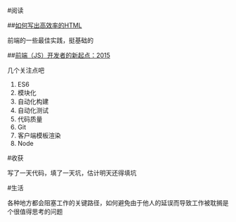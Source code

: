 #阅读

##[如何写出高效率的HTML](http://segmentfault.com/a/1190000002680822?utm_source=Weibo&utm_medium=shareLink&utm_campaign=socialShare)

前端的一些最佳实践，挺基础的

##[前端（JS）开发者的新起点：2015](http://www.w3ctech.com/topic/922)

几个关注点吧

1.	ES6
2.	模块化
3.	自动化构建
4.	自动化测试
5.	代码质量
6.	Git
7.	客户端模板渲染
8.	Node

#收获

写了一天代码，填了一天坑，估计明天还得填坑

#生活

各种地方都会阻塞工作的关键路径，如何避免由于他人的延误而导致工作被耽搁是个很值得思考的问题
